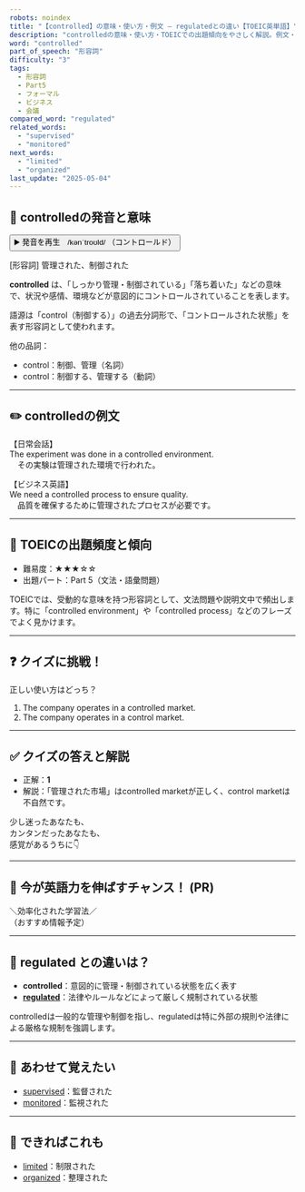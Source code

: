 ```yaml
---
robots: noindex
title: "【controlled】の意味・使い方・例文 ― regulatedとの違い【TOEIC英単語】"
description: "controlledの意味・使い方・TOEICでの出題傾向をやさしく解説。例文・クイズ付きでregulatedとの違いもわかりやすく学べます。"
word: "controlled"
part_of_speech: "形容詞"
difficulty: "3"
tags:
  - 形容詞
  - Part5
  - フォーマル
  - ビジネス
  - 会議
compared_word: "regulated"
related_words:
  - "supervised"
  - "monitored"
next_words:
  - "limited"
  - "organized"
last_update: "2025-05-04"
---
```


## 🔰 controlledの発音と意味

<button class="play-audio" onclick="playTTS('controlled')">
  <span class="play-audio-main">
    ▶️ 発音を再生　/kənˈtroʊld/
  </span>
  <span class="play-audio-sub">
    （コントロールド）
  </span>
</button>

[形容詞] 管理された、制御された

**controlled** は、「しっかり管理・制御されている」「落ち着いた」などの意味で、状況や感情、環境などが意図的にコントロールされていることを表します。

語源は「control（制御する）」の過去分詞形で、「コントロールされた状態」を表す形容詞として使われます。

他の品詞：  
- control：制御、管理（名詞）
- control：制御する、管理する（動詞）

---

## ✏️ controlledの例文

【日常会話】  
The experiment was done in a controlled environment.  
　その実験は管理された環境で行われた。

【ビジネス英語】  
We need a controlled process to ensure quality.  
　品質を確保するために管理されたプロセスが必要です。

---

## 🎯 TOEICの出題頻度と傾向

- 難易度：★★★☆☆
- 出題パート：Part 5（文法・語彙問題）

TOEICでは、受動的な意味を持つ形容詞として、文法問題や説明文中で頻出します。特に「controlled environment」や「controlled process」などのフレーズでよく見かけます。

---

## ❓ クイズに挑戦！

正しい使い方はどっち？

1. The company operates in a controlled market.  
2. The company operates in a control market.

---

## ✅ クイズの答えと解説

- 正解：**1**
- 解説：「管理された市場」はcontrolled marketが正しく、control marketは不自然です。

少し迷ったあなたも、  
カンタンだったあなたも、  
感覚があるうちに👇️

---

## 🚀 今が英語力を伸ばすチャンス！ (PR)

<div class="info-center">
＼効率化された学習法／<br>  
（おすすめ情報予定）
</div>

---

## 🤔  regulated との違いは？

- **controlled**：意図的に管理・制御されている状態を広く表す
- **[regulated](/word/regulated)**：法律やルールなどによって厳しく規制されている状態

controlledは一般的な管理や制御を指し、regulatedは特に外部の規則や法律による厳格な規制を強調します。

---

## 🧩 あわせて覚えたい

- [supervised](/word/supervised)：監督された
- [monitored](/word/monitored)：監視された

---

## 📖 できればこれも

- [limited](/word/limited)：制限された
- [organized](/word/organized)：整理された

<!-- cvid: aid25_bid40 -->
